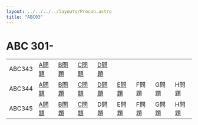 ```yaml
---
layout: ../../../../layouts/Procon.astro
title: "ABC03"
---
```

# ABC 301-

||||||||||
|---|---|---|---|---|---|---|---|---|
|ABC343|[A問題](ABC03/ABC343/a)|[B問題](ABC03/ABC343/b)|[C問題](ABC03/ABC343/c)|[D問題](ABC03/ABC343/d)|
|ABC344|[A問題](ABC03/ABC344/a)|[B問題](ABC03/ABC344/b)|[C問題](ABC03/ABC344/c)|[D問題](ABC03/ABC344/d)|[E問題](ABC03/ABC344/e)|F問題|G問題|H問題|
|ABC345|[A問題](ABC03/ABC345/a)|[B問題](ABC03/ABC345/b)|[C問題](ABC03/ABC345/c)|D問題|E問題|F問題|G問題|H問題|
